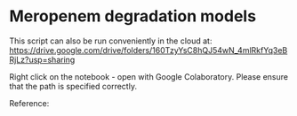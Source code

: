 # Meropenem degradation models

This script can also be run conveniently in the cloud at:
https://drive.google.com/drive/folders/160TzyYsC8hQJ54wN_4mlRkfYq3eBRjLz?usp=sharing 

Right click on the notebook - open with Google Colaboratory. Please ensure that the path is specified correctly.

Reference:

